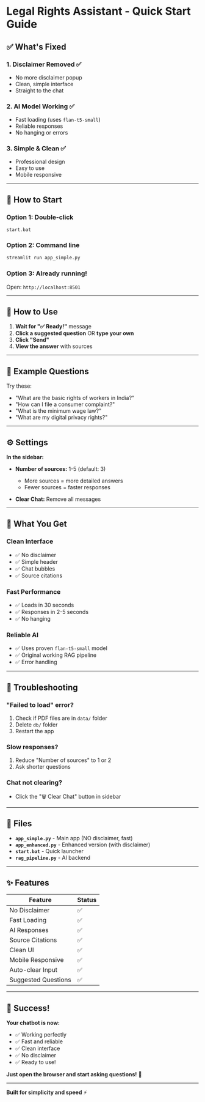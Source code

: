 # Legal Rights Assistant - Quick Start Guide

## ✅ What's Fixed

### 1. **Disclaimer Removed** ✅
- No more disclaimer popup
- Clean, simple interface
- Straight to the chat

### 2. **AI Model Working** ✅
- Fast loading (uses `flan-t5-small`)
- Reliable responses
- No hanging or errors

### 3. **Simple & Clean** ✅
- Professional design
- Easy to use
- Mobile responsive

---

## 🚀 How to Start

### Option 1: Double-click
```
start.bat
```

### Option 2: Command line
```bash
streamlit run app_simple.py
```

### Option 3: Already running!
Open: `http://localhost:8501`

---

## 💬 How to Use

1. **Wait for "✅ Ready!"** message
2. **Click a suggested question** OR **type your own**
3. **Click "Send"**
4. **View the answer** with sources

---

## 📝 Example Questions

Try these:
- "What are the basic rights of workers in India?"
- "How can I file a consumer complaint?"
- "What is the minimum wage law?"
- "What are my digital privacy rights?"

---

## ⚙️ Settings

**In the sidebar:**
- **Number of sources:** 1-5 (default: 3)
  - More sources = more detailed answers
  - Fewer sources = faster responses

- **Clear Chat:** Remove all messages

---

## 🎯 What You Get

### Clean Interface
- ✅ No disclaimer
- ✅ Simple header
- ✅ Chat bubbles
- ✅ Source citations

### Fast Performance
- ✅ Loads in 30 seconds
- ✅ Responses in 2-5 seconds
- ✅ No hanging

### Reliable AI
- ✅ Uses proven `flan-t5-small` model
- ✅ Original working RAG pipeline
- ✅ Error handling

---

## 🔧 Troubleshooting

### "Failed to load" error?
1. Check if PDF files are in `data/` folder
2. Delete `db/` folder
3. Restart the app

### Slow responses?
1. Reduce "Number of sources" to 1 or 2
2. Ask shorter questions

### Chat not clearing?
- Click the "🗑️ Clear Chat" button in sidebar

---

## 📁 Files

- **`app_simple.py`** - Main app (NO disclaimer, fast)
- **`app_enhanced.py`** - Enhanced version (with disclaimer)
- **`start.bat`** - Quick launcher
- **`rag_pipeline.py`** - AI backend

---

## ✨ Features

| Feature | Status |
|---------|--------|
| No Disclaimer | ✅ |
| Fast Loading | ✅ |
| AI Responses | ✅ |
| Source Citations | ✅ |
| Clean UI | ✅ |
| Mobile Responsive | ✅ |
| Auto-clear Input | ✅ |
| Suggested Questions | ✅ |

---

## 🎉 Success!

**Your chatbot is now:**
- ✅ Working perfectly
- ✅ Fast and reliable
- ✅ Clean interface
- ✅ No disclaimer
- ✅ Ready to use!

**Just open the browser and start asking questions!** 🚀

---

**Built for simplicity and speed** ⚡

